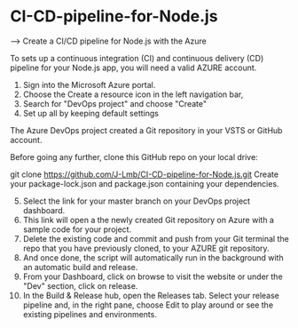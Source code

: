 # CI-CD-pipeline-for-Node.js
--> Create a CI/CD pipeline for Node.js with the Azure

To sets up a continuous integration (CI) and continuous delivery (CD) pipeline for your Node.js app, you will need a valid AZURE account.

1. Sign into the Microsoft Azure portal.
2. Choose the Create a resource icon in the left navigation bar,
3. Search for "DevOps project" and choose "Create"
4. Set up all by keeping default settings

The Azure DevOps project created a Git repository in your VSTS or GitHub account. 

Before going any further, clone this GitHub repo on your local drive:

git clone https://github.com/J-Lmb/CI-CD-pipeline-for-Node.js.git
Create your package-lock.json and package.json containing your dependencies.

5. Select the link for your master branch on your DevOps project dashboard.
6. This link will open a the newly created Git repository on Azure with a sample code for your project.
7. Delete the existing code and commit and push from your Git terminal the repo that you have previously cloned, to your AZURE git repository.
8. And once done, the script will automatically run in the background with an automatic build and release.
9. From your Dashboard, click on browse to visit the website or under the "Dev" section, click on release.
10. In the Build & Release hub, open the Releases tab. Select your release pipeline and, in the right pane, choose Edit to play around or see the existing pipelines and environments.


